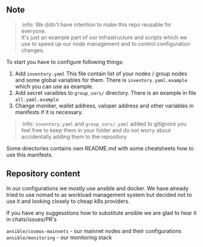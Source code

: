 ## Note

> :info: We didn't have intention to make this repo reusable for everyone.</br>
> It's just an example part of our infrastructure and scripts which we use to speed up our node management and to control configuration changes.

To start you have to configure following things:

1. Add `inventory.yaml`
   This file contain list of your nodes / group nodes and some global variables for them.
   There is `inventory.yaml.example` which you can use as example.
2. Add secret varaibles to `group_vars/` directory.
   There is an example in file `all.yaml.example`
3. Change moniker, wallet address, valoper address and other variables in manifests if it is necessary.

> :info: `inventory.yaml` and `group_vars/.yaml` added to gitignore you feel free to keep them in your folder and do not worry about accidentally adding them to the repository

Some directories contains own README.md with some cheatsheets how to use this manifests.

## Repository content

In our configurations we mostly use ansible and docker.
We have already tried to use nomad to as workload management system but decided not to use it and looking closely to cheap k8s providers.

If you have any suggesstions how to substitute ansible we are glad to hear it in chats/issues/PR's

`ansible/cosmos-mainnets` - our mainnet nodes and their configurations
`ansible/monitoring` - our monitoring stack
